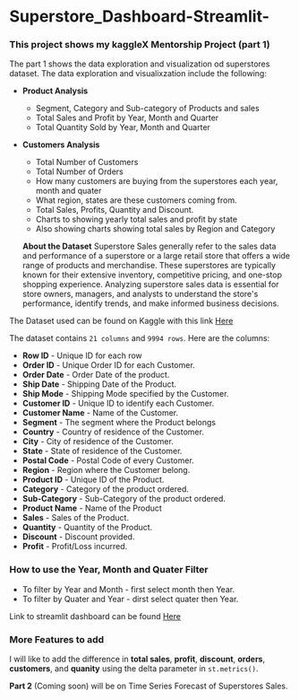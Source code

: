# Superstore_Dashboard-Streamlit-

### This project shows my kaggleX Mentorship Project (part 1)
The part 1 shows the data exploration and visualization od superstores dataset. The data exploration and visualixzation include the following:
* **Product Analysis**
    * Segment, Category and Sub-category of Products and sales
    * Total Sales and Profit by Year, Month and Quarter
    * Total Quantity Sold by Year, Month and Quarter
* **Customers Analysis**
    * Total Number of Customers
    * Total Number of Orders
    * How many customers are buying from the superstores each year, month and quater
    * What region, states are these customers coming from.
    * Total Sales, Profits, Quantity and Discount.
    * Charts to showing yearly total sales and profit by state
    * Also showing charts showing total sales by Region and Category
 
  **About the Dataset**
Superstore Sales generally refer to the sales data and performance of a superstore or a large retail store that offers a wide range of products and merchandise. These superstores are typically known for their extensive inventory, competitive pricing, and one-stop shopping experience.
Analyzing superstore sales data is essential for store owners, managers, and analysts to understand the store's performance, identify trends, and make informed business decisions.

The Dataset used can be found on Kaggle with this link [Here](https://www.kaggle.com/datasets/vivek468/superstore-dataset-final)

The dataset contains `21 columns` and `9994 rows`. Here are the columns:
* **Row ID** -  Unique ID for each row
* **Order ID** - Unique Order ID for each Customer.
* **Order Date** - Order Date of the product.
* **Ship Date** - Shipping Date of the Product.
* **Ship Mode** - Shipping Mode specified by the Customer.
* **Customer ID** - Unique ID to identify each Customer.
* **Customer Name** - Name of the Customer.
* **Segment** - The segment where the Product belongs
* **Country** - Country of residence of the Customer.
* **City** - City of residence of the Customer.
* **State** - State of residence of the Customer.
* **Postal Code** - Postal Code of every Customer.
* **Region** - Region where the Customer belong.
* **Product ID** - Unique ID of the Product.
* **Category** - Category of the product ordered.
* **Sub-Category** - Sub-Category of the product ordered.
* **Product Name** - Name of the Product
* **Sales** - Sales of the Product.
* **Quantity** - Quantity of the Product.
* **Discount** - Discount provided.
* **Profit** - Profit/Loss incurred.

### How to use the Year, Month and Quater Filter
* To filter by Year and Month - first select month then Year.
* To filter by Quater and Year - dirst select quater then Year.

Link to streamlit dashboard can be found [Here](https://m35jf2fj6buemnvpxvmwfk.streamlit.app/)

### More Features to add
I will like to add the difference in **total sales**, **profit**, **discount**, **orders**, **customers**, and **quanity** using the delta parameter in `st.metrics()`.


**Part 2** (Coming soon) will be on Time Series Forecast of Superstores Sales.
      
